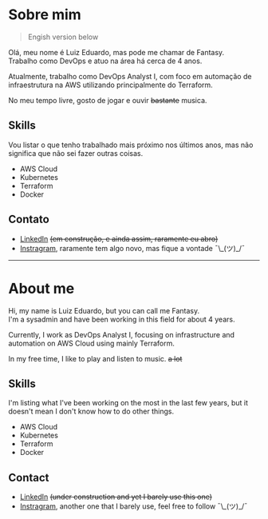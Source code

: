 # Sobre mim

>Engish version below

Olá, meu nome é Luiz Eduardo, mas pode me chamar de Fantasy.  
Trabalho como DevOps e atuo na área há cerca de 4 anos.

Atualmente, trabalho como DevOps Analyst I, com foco em automação de infraestrutura na AWS utilizando principalmente do Terraform.

No meu tempo livre, gosto de jogar e ouvir ~~bastante~~ musica.

## Skills

Vou listar o que tenho trabalhado mais próximo nos últimos anos, mas não significa que não sei fazer outras coisas.

- AWS Cloud
- Kubernetes
- Terraform
- Docker

## Contato

- [LinkedIn](https://www.linkedin.com/in/luiz-eduardo-213374165/) ~~(em construção, e ainda assim, raramente eu abro)~~
- [Instragram](https://www.instagram.com/mrfantasy_/), raramente tem algo novo, mas fique a vontade ¯\\\_(ツ)_/¯

---
# About me
Hi, my name is Luiz Eduardo, but you can call me Fantasy.  
I'm a sysadmin and have been working in this field for about 4 years. 

Currently, I work as DevOps Analyst I, focusing on infrastructure and automation on AWS Cloud using mainly Terraform.

In my free time, I like to play and listen to music. ~~a lot~~


## Skills

I'm listing what I've been working on the most in the last few years, but it doesn't mean I don't know how to do other things.

- AWS Cloud
- Kubernetes
- Terraform
- Docker

## Contact

- [LinkedIn](https://www.linkedin.com/in/luiz-eduardo-213374165/) ~~(under construction and yet I barely use this one)~~
- [Instragram](https://www.instagram.com/mrfantasy_/), another one that I barely use, feel free to follow ¯\\\_(ツ)_/¯
